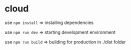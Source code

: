 # cloud

use `npm install` => installing dependencies

use `npm run dev` => starting development environment

use `npm run build` => building for production in ./dist folder